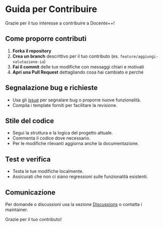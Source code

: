 # Guida per Contribuire

Grazie per il tuo interesse a contribuire a Docente++!

## Come proporre contributi

1. **Forka il repository**
2. **Crea un branch** descrittivo per il tuo contributo (es. `feature/aggiungi-valutazione-ia`)
3. **Fai il commit** delle tue modifiche con messaggi chiari e motivati
4. **Apri una Pull Request** dettagliando cosa hai cambiato e perché

## Segnalazione bug e richieste

- Usa gli [issue](https://github.com/antbrogame-a11y/docente-plus-plus/issues) per segnalare bug o proporre nuove funzionalità.
- Compila i template forniti per facilitare la revisione.

## Stile del codice

- Segui la struttura e la logica del progetto attuale.
- Commenta il codice dove necessario.
- Per le modifiche rilevanti aggiorna anche la documentazione.

## Test e verifica

- Testa le tue modifiche localmente.
- Assicurati che non ci siano regressioni sulle funzionalità esistenti.

## Comunicazione

Per domande o discussioni usa la sezione [Discussions](https://github.com/antbrogame-a11y/docente-plus-plus/discussions) o contatta i maintainer.

Grazie per il tuo contributo!
